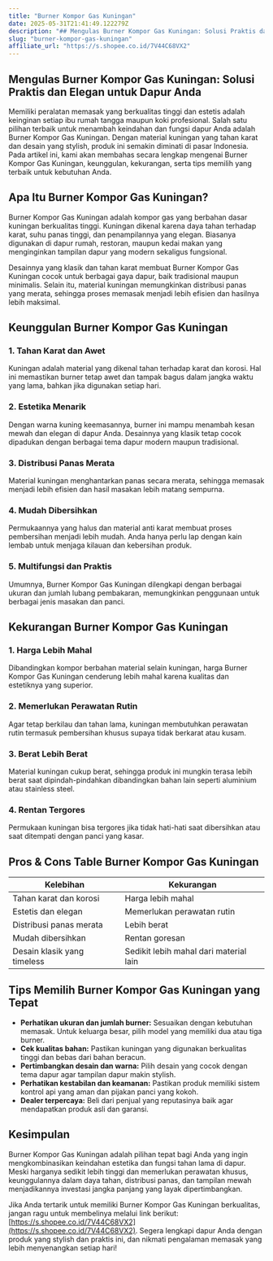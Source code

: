 ```yaml
---
title: "Burner Kompor Gas Kuningan"
date: 2025-05-31T21:41:49.122279Z
description: "## Mengulas Burner Kompor Gas Kuningan: Solusi Praktis dan Elegan untuk Dapur Anda..."
slug: "burner-kompor-gas-kuningan"
affiliate_url: "https://s.shopee.co.id/7V44C68VX2"
---
```

## Mengulas Burner Kompor Gas Kuningan: Solusi Praktis dan Elegan untuk Dapur Anda

Memiliki peralatan memasak yang berkualitas tinggi dan estetis adalah keinginan setiap ibu rumah tangga maupun koki profesional. Salah satu pilihan terbaik untuk menambah keindahan dan fungsi dapur Anda adalah Burner Kompor Gas Kuningan. Dengan material kuningan yang tahan karat dan desain yang stylish, produk ini semakin diminati di pasar Indonesia. Pada artikel ini, kami akan membahas secara lengkap mengenai Burner Kompor Gas Kuningan, keunggulan, kekurangan, serta tips memilih yang terbaik untuk kebutuhan Anda.

## Apa Itu Burner Kompor Gas Kuningan?

Burner Kompor Gas Kuningan adalah kompor gas yang berbahan dasar kuningan berkualitas tinggi. Kuningan dikenal karena daya tahan terhadap karat, suhu panas tinggi, dan penampilannya yang elegan. Biasanya digunakan di dapur rumah, restoran, maupun kedai makan yang menginginkan tampilan dapur yang modern sekaligus fungsional.

Desainnya yang klasik dan tahan karat membuat Burner Kompor Gas Kuningan cocok untuk berbagai gaya dapur, baik tradisional maupun minimalis. Selain itu, material kuningan memungkinkan distribusi panas yang merata, sehingga proses memasak menjadi lebih efisien dan hasilnya lebih maksimal.

## Keunggulan Burner Kompor Gas Kuningan

### 1. Tahan Karat dan Awet
Kuningan adalah material yang dikenal tahan terhadap karat dan korosi. Hal ini memastikan burner tetap awet dan tampak bagus dalam jangka waktu yang lama, bahkan jika digunakan setiap hari.

### 2. Estetika Menarik
Dengan warna kuning keemasannya, burner ini mampu menambah kesan mewah dan elegan di dapur Anda. Desainnya yang klasik tetap cocok dipadukan dengan berbagai tema dapur modern maupun tradisional.

### 3. Distribusi Panas Merata
Material kuningan menghantarkan panas secara merata, sehingga memasak menjadi lebih efisien dan hasil masakan lebih matang sempurna.

### 4. Mudah Dibersihkan
Permukaannya yang halus dan material anti karat membuat proses pembersihan menjadi lebih mudah. Anda hanya perlu lap dengan kain lembab untuk menjaga kilauan dan kebersihan produk.

### 5. Multifungsi dan Praktis
Umumnya, Burner Kompor Gas Kuningan dilengkapi dengan berbagai ukuran dan jumlah lubang pembakaran, memungkinkan penggunaan untuk berbagai jenis masakan dan panci.

## Kekurangan Burner Kompor Gas Kuningan

### 1. Harga Lebih Mahal
Dibandingkan kompor berbahan material selain kuningan, harga Burner Kompor Gas Kuningan cenderung lebih mahal karena kualitas dan estetiknya yang superior.

### 2. Memerlukan Perawatan Rutin
Agar tetap berkilau dan tahan lama, kuningan membutuhkan perawatan rutin termasuk pembersihan khusus supaya tidak berkarat atau kusam.

### 3. Berat Lebih Berat
Material kuningan cukup berat, sehingga produk ini mungkin terasa lebih berat saat dipindah-pindahkan dibandingkan bahan lain seperti aluminium atau stainless steel.

### 4. Rentan Tergores
Permukaan kuningan bisa tergores jika tidak hati-hati saat dibersihkan atau saat ditempati dengan panci yang kasar.

## Pros & Cons Table Burner Kompor Gas Kuningan

| Kelebihan                            | Kekurangan                                |
|-------------------------------------|-------------------------------------------|
| Tahan karat dan korosi            | Harga lebih mahal                       |
| Estetis dan elegan                | Memerlukan perawatan rutin             |
| Distribusi panas merata            | Lebih berat                            |
| Mudah dibersihkan                 | Rentan goresan                         |
| Desain klasik yang timeless        | Sedikit lebih mahal dari material lain |

## Tips Memilih Burner Kompor Gas Kuningan yang Tepat

- **Perhatikan ukuran dan jumlah burner:** Sesuaikan dengan kebutuhan memasak. Untuk keluarga besar, pilih model yang memiliki dua atau tiga burner.
- **Cek kualitas bahan:** Pastikan kuningan yang digunakan berkualitas tinggi dan bebas dari bahan beracun.
- **Pertimbangkan desain dan warna:** Pilih desain yang cocok dengan tema dapur agar tampilan dapur makin stylish.
- **Perhatikan kestabilan dan keamanan:** Pastikan produk memiliki sistem kontrol api yang aman dan pijakan panci yang kokoh.
- **Dealer terpercaya:** Beli dari penjual yang reputasinya baik agar mendapatkan produk asli dan garansi.

## Kesimpulan

Burner Kompor Gas Kuningan adalah pilihan tepat bagi Anda yang ingin mengkombinasikan keindahan estetika dan fungsi tahan lama di dapur. Meski harganya sedikit lebih tinggi dan memerlukan perawatan khusus, keunggulannya dalam daya tahan, distribusi panas, dan tampilan mewah menjadikannya investasi jangka panjang yang layak dipertimbangkan.

Jika Anda tertarik untuk memiliki Burner Kompor Gas Kuningan berkualitas, jangan ragu untuk membelinya melalui link berikut: [https://s.shopee.co.id/7V44C68VX2](https://s.shopee.co.id/7V44C68VX2). Segera lengkapi dapur Anda dengan produk yang stylish dan praktis ini, dan nikmati pengalaman memasak yang lebih menyenangkan setiap hari!